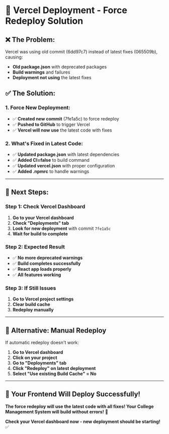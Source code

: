 # 🚀 Vercel Deployment - Force Redeploy Solution

## ❌ **The Problem:**
Vercel was using old commit (6dd97c7) instead of latest fixes (065509b), causing:
- **Old package.json** with deprecated packages
- **Build warnings** and failures
- **Deployment not using** the latest fixes

## ✅ **The Solution:**

### **1. Force New Deployment:**
- ✅ **Created new commit** (7fe1a5c) to force redeploy
- ✅ **Pushed to GitHub** to trigger Vercel
- ✅ **Vercel will now use** the latest code with fixes

### **2. What's Fixed in Latest Code:**
- ✅ **Updated package.json** with latest dependencies
- ✅ **Added CI=false** to build command
- ✅ **Updated vercel.json** with proper configuration
- ✅ **Added .npmrc** to handle warnings

---

## 🚀 **Next Steps:**

### **Step 1: Check Vercel Dashboard**
1. **Go to your Vercel dashboard**
2. **Check "Deployments" tab**
3. **Look for new deployment** with commit `7fe1a5c`
4. **Wait for build to complete**

### **Step 2: Expected Result**
- ✅ **No more deprecated warnings**
- ✅ **Build completes successfully**
- ✅ **React app loads properly**
- ✅ **All features working**

### **Step 3: If Still Issues**
1. **Go to Vercel project settings**
2. **Clear build cache**
3. **Redeploy manually**

---

## 🎯 **Alternative: Manual Redeploy**

If automatic redeploy doesn't work:
1. **Go to Vercel dashboard**
2. **Click on your project**
3. **Go to "Deployments" tab**
4. **Click "Redeploy" on latest deployment**
5. **Select "Use existing Build Cache" = No**

---

## 🎉 **Your Frontend Will Deploy Successfully!**

**The force redeploy will use the latest code with all fixes! Your College Management System will build without errors!** 🚀

**Check your Vercel dashboard now - new deployment should be starting!** ✅
